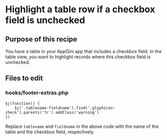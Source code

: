 # Highlight a table row if a checkbox field is unchecked

## Purpose of this recipe

You have a table in your AppGini app that includes a checkbox field. In the table view, you want to highlight records where this checkbox field is unchecked.

## Files to edit

### hooks/footer-extras.php

```
$j(function() {
    $j('.tablename-fieldname').find('.glyphicon-check').parents('tr').addClass('warning')
})
```
Replace `tablename` and `fieldname` in the above code with the name of the table and the checkbox field, respectively.
